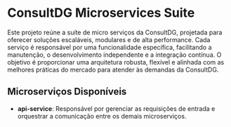 # ConsultDG Microservices Suite

Este projeto reúne a suíte de micro serviços da ConsultDG, projetada para oferecer soluções escaláveis, modulares e de alta performance. Cada serviço é responsável por uma funcionalidade específica, facilitando a manutenção, o desenvolvimento independente e a integração contínua. O objetivo é proporcionar uma arquitetura robusta, flexível e alinhada com as melhores práticas do mercado para atender às demandas da ConsultDG.

## Microserviços Disponíveis

- **api-service**: Responsável por gerenciar as requisições de entrada e orquestrar a comunicação entre os demais microserviços.